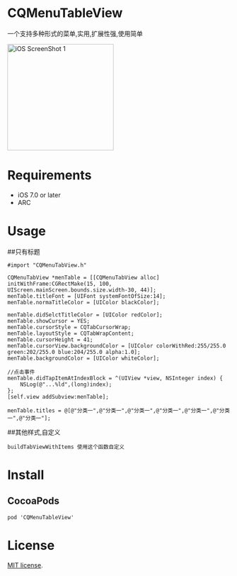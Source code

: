 # CQMenuTableView
一个支持多种形式的菜单,实用,扩展性强,使用简单


<img src="https://upload-images.jianshu.io/upload_images/3889208-5814e16913b31671.png?imageMogr2/auto-orient/strip%7CimageView2/2/w/1240" alt="iOS ScreenShot 1" width="240px" style="width: 240px;" />

# Requirements
- iOS 7.0 or later
- ARC

# Usage

##只有标题

	#import "CQMenuTabView.h"
	
	CQMenuTabView *menTable = [[CQMenuTabView alloc] initWithFrame:CGRectMake(15, 100, UIScreen.mainScreen.bounds.size.width-30, 44)];
	menTable.titleFont = [UIFont systemFontOfSize:14];
	menTable.normaTitleColor = [UIColor blackColor];
    
    menTable.didSelctTitleColor = [UIColor redColor];
    menTable.showCursor = YES;
    menTable.cursorStyle = CQTabCursorWrap;
    menTable.layoutStyle = CQTabWrapContent;
    menTable.cursorHeight = 41;
    menTable.cursorView.backgroundColor = [UIColor colorWithRed:255/255.0 green:202/255.0 blue:204/255.0 alpha:1.0];
    menTable.backgroundColor = [UIColor whiteColor];
    
    //点击事件
    menTable.didTapItemAtIndexBlock = ^(UIView *view, NSInteger index) {
        NSLog(@"...%ld",(long)index);
    };
    [self.view addSubview:menTable];
    
    menTable.titles = @[@"分类一",@"分类一",@"分类一",@"分类一",@"分类一",@"分类一",@"分类一"];
    

##其他样式,自定义

	buildTabViewWithItems 使用这个函数自定义
	
# Install
## CocoaPods

```
pod 'CQMenuTableView'
```

# License
[Apache]: http://www.apache.org/licenses/LICENSE-2.0
[MIT]: http://www.opensource.org/licenses/mit-license.php
[GPL]: http://www.gnu.org/licenses/gpl.html
[BSD]: http://opensource.org/licenses/bsd-license.php
[MIT license][MIT].
